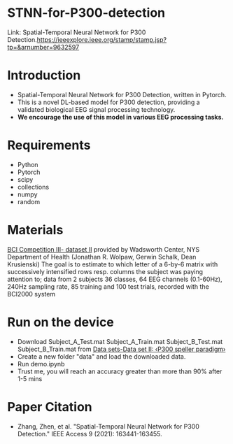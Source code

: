 # STNN-for-P300-detection
Link: Spatial-Temporal Neural Network for P300 Detection.https://ieeexplore.ieee.org/stamp/stamp.jsp?tp=&arnumber=9632597
# Introduction
* Spatial-Temporal Neural Network for P300 Detection, written in Pytorch.  
* This is a novel DL-based model for P300 detection, providing a validated biological EEG signal processing technology.  
* **We encourage the use of this model in various EEG processing tasks.**
# Requirements
* Python  
* Pytorch  
* scipy
* collections
* numpy
* random
# Materials
[BCI Competition III- dataset II](http://www.bbci.de/competition/iii) provided by Wadsworth Center, NYS Department of Health (Jonathan R. Wolpaw, Gerwin Schalk, Dean Krusienski)  The goal is to estimate to which letter of a 6-by-6 matrix with successively intensified rows resp. columns the subject was paying attention to; data from 2 subjects
36 classes, 64 EEG channels (0.1-60Hz), 240Hz sampling rate, 85 training and 100 test trials, recorded with the BCI2000 system 
# Run on the device
* Download Subject_A_Test.mat Subject_A_Train.mat Subject_B_Test.mat Subject_B_Train.mat from 
  [Data sets-Data set II: ‹P300 speller paradigm›](http://www.bbci.de/competition/iii)
* Create a new folder "data" and load the downloaded data.
* Run demo.ipynb
* Trust me, you will reach an accuracy greater than more than 90% after 1-5 mins
# Paper Citation
* Zhang, Zhen, et al. "Spatial-Temporal Neural Network for P300 Detection." IEEE Access 9 (2021): 163441-163455.
